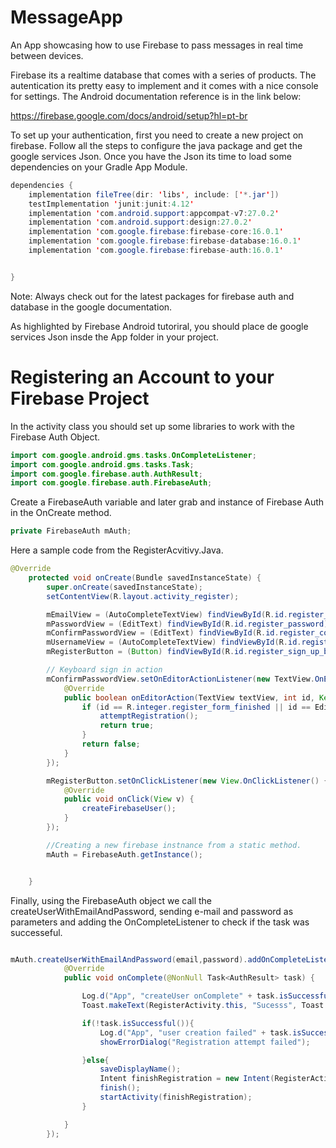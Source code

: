 # MessageApp
An App showcasing how to use Firebase to pass messages in real time between devices.

Firebase its a realtime database that comes with a series of products. The autentication its pretty easy to implement and it comes with a nice console for settings. The Android documentation reference is in the link below:

https://firebase.google.com/docs/android/setup?hl=pt-br

To set up your authentication, first you need to create a new project on firebase. Follow all the steps to configure the java package and get the google services Json. Once you have the Json its time to load some dependencies on your Gradle App Module.


```Java
dependencies {
    implementation fileTree(dir: 'libs', include: ['*.jar'])
    testImplementation 'junit:junit:4.12'
    implementation 'com.android.support:appcompat-v7:27.0.2'
    implementation 'com.android.support:design:27.0.2'
    implementation 'com.google.firebase:firebase-core:16.0.1'
    implementation 'com.google.firebase:firebase-database:16.0.1'
    implementation 'com.google.firebase:firebase-auth:16.0.1'


}
```
Note: Always check out for the latest packages for firebase auth and database in the google documentation. 

As highlighted by Firebase Android tutoriral, you should place de google services Json insde the App folder in your project. 

# Registering an Account to your Firebase Project

In the activity class you should set up some libraries to work with the Firebase Auth Object. 

```Java
import com.google.android.gms.tasks.OnCompleteListener;
import com.google.android.gms.tasks.Task;
import com.google.firebase.auth.AuthResult;
import com.google.firebase.auth.FirebaseAuth;

```

Create a FirebaseAuth variable and later grab and instance of Firebase Auth in the OnCreate method. 

```Java
private FirebaseAuth mAuth;
```
Here a sample code from the RegisterAcvitivy.Java.
```Java
@Override
    protected void onCreate(Bundle savedInstanceState) {
        super.onCreate(savedInstanceState);
        setContentView(R.layout.activity_register);

        mEmailView = (AutoCompleteTextView) findViewById(R.id.register_email);
        mPasswordView = (EditText) findViewById(R.id.register_password);
        mConfirmPasswordView = (EditText) findViewById(R.id.register_confirm_password);
        mUsernameView = (AutoCompleteTextView) findViewById(R.id.register_username);
        mRegisterButton = (Button) findViewById(R.id.register_sign_up_button);

        // Keyboard sign in action
        mConfirmPasswordView.setOnEditorActionListener(new TextView.OnEditorActionListener() {
            @Override
            public boolean onEditorAction(TextView textView, int id, KeyEvent keyEvent) {
                if (id == R.integer.register_form_finished || id == EditorInfo.IME_NULL) {
                    attemptRegistration();
                    return true;
                }
                return false;
            }
        });

        mRegisterButton.setOnClickListener(new View.OnClickListener() {
            @Override
            public void onClick(View v) {
                createFirebaseUser();
            }
        });

        //Creating a new firebase instnance from a static method.
        mAuth = FirebaseAuth.getInstance();


    }

```

Finally, using the FirebaseAuth object we call the createUserWithEmailAndPassword, sending e-mail and password as parameters and adding the OnCompleteListener to check if the task was successeful. 

```Java

mAuth.createUserWithEmailAndPassword(email,password).addOnCompleteListener(this, new OnCompleteListener<AuthResult>() {
            @Override
            public void onComplete(@NonNull Task<AuthResult> task) {

                Log.d("App", "createUser onComplete" + task.isSuccessful());
                Toast.makeText(RegisterActivity.this, "Sucesss", Toast.LENGTH_SHORT).show();

                if(!task.isSuccessful()){
                    Log.d("App", "user creation failed" + task.isSuccessful());
                    showErrorDialog("Registration attempt failed");

                }else{
                    saveDisplayName();
                    Intent finishRegistration = new Intent(RegisterActivity.this,LoginActivity.class);
                    finish();
                    startActivity(finishRegistration);
                }

            }
        });

```
